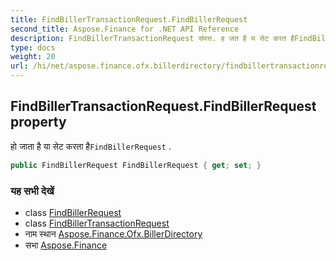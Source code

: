 ```yaml
---
title: FindBillerTransactionRequest.FindBillerRequest
second_title: Aspose.Finance for .NET API Reference
description: FindBillerTransactionRequest संपत्त. ह जत है य सेट करत हैFindBillerRequest .
type: docs
weight: 20
url: /hi/net/aspose.finance.ofx.billerdirectory/findbillertransactionrequest/findbillerrequest/
---
```

## FindBillerTransactionRequest.FindBillerRequest property

हो जाता है या सेट करता है`FindBillerRequest` .

```csharp
public FindBillerRequest FindBillerRequest { get; set; }
```

### यह सभी देखें

* class [FindBillerRequest](../../findbillerrequest/)
* class [FindBillerTransactionRequest](../)
* नाम स्थान [Aspose.Finance.Ofx.BillerDirectory](../../findbillertransactionrequest/)
* सभा [Aspose.Finance](../../../)


